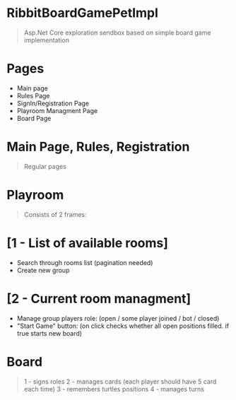 # RibbitBoardGamePetImpl 
> Asp.Net Core exploration sendbox based on simple board game implementation

# Pages
* Main page
* Rules Page
* SignIn/Registration Page
* Playroom Managment Page
* Board Page

# Main Page, Rules, Registration 
> Regular pages

# Playroom
> Consists of 2 frames:
# [1 - List of available rooms]
* Search through rooms list (pagination needed)
* Create new group

# [2 - Current room managment]
* Manage group players role: (open / some player joined / bot / closed)
* "Start Game" button: (on click checks whether all open positions filled. if true starts new board)

# Board
> 1 - signs roles
> 2 - manages cards (each player should have 5 card each time)
> 3 - remembers turtles positions
> 4 - manages turns
